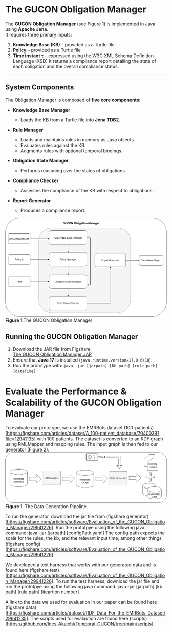 # The GUCON Obligation Manager 

The **GUCON Obligation Manager** (see Figure 1) is implemented in Java using **Apache Jena**.  
It requires three primary inputs:  

1. **Knowledge Base (KB)** – provided as a Turtle file  
2. **Policy** – provided as a Turtle file  
3. **Time instant `t`** – expressed using the W3C XML Schema Definition Language (XSD)
It returns a compliance report detailing the state of each obligation and the overall compliance status.  
---
## System Components  

The Obligation Manager is composed of **five core components**:  

- **Knowledge Base Manager**  
  - Loads the KB from a Turtle file into **Jena TDB2**.  

- **Rule Manager**  
  - Loads and maintains rules in memory as Java objects.  
  - Evaluates rules against the KB.  
  - Augments rules with optional temporal bindings.  

- **Obligation State Manager**  
  - Performs reasoning over the states of obligations.  

- **Compliance Checker**  
  - Assesses the compliance of the KB with respect to obligations.  

- **Report Generator**  
  - Produces a compliance report.  

![the gucon obligation manager](https://github.com/Ines-Akaichi/Temporal-GUCON/blob/main/obligation-diagram-component.png) 
**Figure 1**.The GUCON Obligation Manager 

## Running the GUCON Obligation Manager  

1. Download the JAR file from Figshare:  
[The GUCON Obligation Manager JAR](https://figshare.com/articles/software/The_GUCON_Obligation_Manager/29941160?file=57285929)  
2. Ensure that **Java 17** is installed (`java.runtime.version=17.0.6+10`).  
3. Run the prototype with:
       `java -jar [jarpath] [kb path] [rule path] [dateTime]`

# Evaluate the Performance & Scalability of the GUCON Obligation Manager 

To evaluate our prototype, we use the EMRBots dataset (100-patients) [https://figshare.com/articles/dataset/A_100-patient_database/7040039?file=12941135] with 100 patients. The dataset is converted to an RDF graph using RMLMapper and mapping rules. The input graph is then fed to our generator (Figure 2). 
![the data generation pipeline]( https://github.com/Ines-Akaichi/Temporal-GUCON/blob/main/data-generation-pipeline.png) 
**Figure 1**. The Data Generation Pipeline. 

To run the generator, download the jar file from (figshare generator) [https://figshare.com/articles/software/Evaluation_of_the_GUCON_Obligation_Manager/29941226]. Run the prototpye using the following java command: 
java -jar [jarpath] [configPath.yaml] 
The config path expects the scale for the rules, the kb, and the relevant input time, among other things (figshare config)[https://figshare.com/articles/software/Evaluation_of_the_GUCON_Obligation_Manager/29941226].

We developed a test harness that works with our generated data and is found here (figshare test) [https://figshare.com/articles/software/Evaluation_of_the_GUCON_Obligation_Manager/29941226]. To run the test harness, download the jar file and run the prototpye using the following java command: 
java -jar [jarpath] [kb path] [rule path] [iteartion number]

A link to the data we used for evaluation in our paper can be found here (figshare data)[https://figshare.com/articles/dataset/RDF_Data_For_the_EMRBots_Dataset/29941235].
The scripts used for evalaution are found here (scripts) [https://github.com/Ines-Akaichi/Temporal-GUCON/tree/main/scripts].
